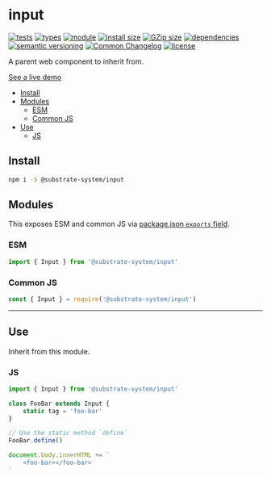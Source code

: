# input
[![tests](https://img.shields.io/github/actions/workflow/status/substrate-system/input/nodejs.yml?style=flat-square)](https://github.com/substrate-system/input/actions/workflows/nodejs.yml)
[![types](https://img.shields.io/npm/types/@substrate-system/input?style=flat-square)](README.md)
[![module](https://img.shields.io/badge/module-ESM%2FCJS-blue?style=flat-square)](README.md)
[![install size](https://flat.badgen.net/packagephobia/install/@substrate-system/input?cache-control=no-cache)](https://packagephobia.com/result?p=@substrate-system/input)
[![GZip size](https://flat.badgen.net/bundlephobia/minzip/@substrate-system/input)](https://bundlephobia.com/package/@substrate-system/input)
[![dependencies](https://img.shields.io/badge/dependencies-zero-brightgreen.svg?style=flat-square)](package.json)
[![semantic versioning](https://img.shields.io/badge/semver-2.0.0-blue?logo=semver&style=flat-square)](https://semver.org/)
[![Common Changelog](https://nichoth.github.io/badge/common-changelog.svg)](./CHANGELOG.md)
[![license](https://img.shields.io/badge/license-Big_Time-blue?style=flat-square)](LICENSE)


A parent web component to inherit from.

[See a live demo](https://substrate-system.github.io/input/)

<!-- toc -->

- [Install](#install)
- [Modules](#modules)
  * [ESM](#esm)
  * [Common JS](#common-js)
- [Use](#use)
  * [JS](#js)

<!-- tocstop -->

## Install

```sh
npm i -S @substrate-system/input
```

## Modules

This exposes ESM and common JS via [package.json `exports` field](https://nodejs.org/api/packages.html#exports).

### ESM
```js
import { Input } from '@substrate-system/input'
```

### Common JS
```js
const { Input } = require('@substrate-system/input')
```

-----------------

## Use
Inherit from this module.

### JS
```js
import { Input } from '@substrate-system/input'

class FooBar extends Input {
    static tag = 'foo-bar'
}

// Use the static method `define`
FooBar.define()

document.body.innerHTML += `
    <foo-bar></foo-bar>
`
```
